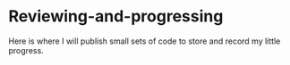 # Reviewing-and-progressing
Here is where I will publish small sets of code to store and record my little progress.

